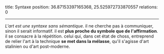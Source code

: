 title: Syntaxe
position: 36.87153397165368, 25.525972733870557
relations: 0

---






*L'art est une syntaxe sans sémantique*. il ne cherche pas à communiquer, sinon il serait informatif. il est **plus proche du symbole que de l'affirmation**. il se consacre à la répétition. celui qui, dans cet état de choss, entreprend de relier l'art à la technique **se met dans la mélasse**, qu'il s'agisse d'art stalinien ou d'art post-moderne.